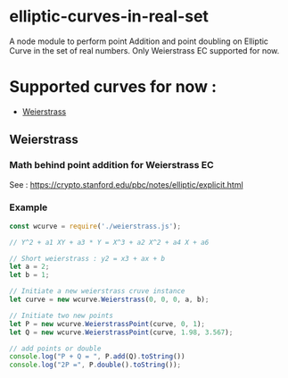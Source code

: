 # elliptic-curves-in-real-set
A node module to perform point Addition and point doubling on Elliptic Curve in the set of real numbers. Only Weierstrass EC supported for now.

# Supported curves for now :

- [Weierstrass](##Weierstrass)

## Weierstrass

### Math behind point addition for Weierstrass EC

See : https://crypto.stanford.edu/pbc/notes/elliptic/explicit.html

### Example

```js
const wcurve = require('./weierstrass.js');

// Y^2 + a1 XY + a3 * Y = X^3 + a2 X^2 + a4 X + a6

// Short weierstrass : y2 = x3 + ax + b
let a = 2;
let b = 1;

// Initiate a new weierstrass cruve instance
let curve = new wcurve.Weierstrass(0, 0, 0, a, b);

// Initiate two new points
let P = new wcurve.WeierstrassPoint(curve, 0, 1);
let Q = new wcurve.WeierstrassPoint(curve, 1.98, 3.567);

// add points or double
console.log("P + Q = ", P.add(Q).toString())
console.log("2P =", P.double().toString());
```

